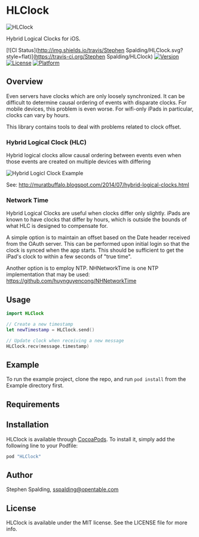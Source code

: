 # HLClock

![](Assets/time.jpg?raw=true "HLClock")

Hybrid Logical Clocks for iOS.

[![CI Status](http://img.shields.io/travis/Stephen Spalding/HLClock.svg?style=flat)](https://travis-ci.org/Stephen Spalding/HLClock)
[![Version](https://img.shields.io/cocoapods/v/HLClock.svg?style=flat)](http://cocoapods.org/pods/HLClock)
[![License](https://img.shields.io/cocoapods/l/HLClock.svg?style=flat)](http://cocoapods.org/pods/HLClock)
[![Platform](https://img.shields.io/cocoapods/p/HLClock.svg?style=flat)](http://cocoapods.org/pods/HLClock)

## Overview

Even servers have clocks which are only loosely synchronized.
It can be difficult to determine causal ordering of events with disparate clocks.
For mobile devices, this problem is even worse. For wifi-only iPads in particular, clocks can vary by hours.

This library contains tools to deal with problems related to clock offset.

### Hybrid Logical Clock (HLC)

Hybrid logical clocks allow causal ordering between events even when those events are created on multiple devices with differing

![](http://3.bp.blogspot.com/-akIvKFkOoPA/U9T0IFFDQsI/AAAAAAAABrQ/Bi7YfWAIaDE/s1600/counter2.png?raw=true "Hybrid Logicl Clock Example")

See: http://muratbuffalo.blogspot.com/2014/07/hybrid-logical-clocks.html

### Network Time

Hybrid Logical Clocks are useful when clocks differ only slightly. iPads are known to have clocks that differ by hours, which is outside the bounds of what HLC is designed to compensate for.

A simple option is to maintain an offset based on the Date header received from the OAuth server. This can be performed upon initial login so that the clock is synced when the app starts. This should be sufficient to get the iPad's clock to within a few seconds of "true time".

Another option is to employ NTP. NHNetworkTime is one NTP implementation that may be used: https://github.com/huynguyencong/NHNetworkTime

## Usage

```Swift
import HLClock

// Create a new timestamp
let newTimestamp = HLClock.send()

// Update clock when receiving a new message
HLClock.recv(message.timestamp)

```

## Example

To run the example project, clone the repo, and run `pod install` from the Example directory first.

## Requirements

## Installation

HLClock is available through [CocoaPods](http://cocoapods.org). To install
it, simply add the following line to your Podfile:

```ruby
pod "HLClock"
```

## Author

Stephen Spalding, sspalding@opentable.com

## License

HLClock is available under the MIT license. See the LICENSE file for more info.
